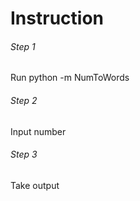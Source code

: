 # Instruction
###### Step 1
Run python -m NumToWords
###### Step 2
Input number
###### Step 3
Take output